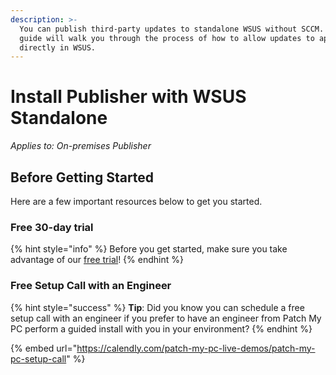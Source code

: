 ```yaml
---
description: >-
  You can publish third-party updates to standalone WSUS without SCCM. This
  guide will walk you through the process of how to allow updates to appear
  directly in WSUS.
---
```


# Install Publisher with WSUS Standalone

_Applies to: On-premises Publisher_

## Before Getting Started

Here are a few important resources below to get you started.

### Free 30-day trial

{% hint style="info" %}
Before you get started, make sure you take advantage of our [free trial](https://patchmypc.com/free-trial)!
{% endhint %}

### Free Setup Call with an Engineer

{% hint style="success" %}
**Tip**: Did you know you can schedule a free setup call with an engineer if you prefer to have an engineer from Patch My PC perform a guided install with you in your environment?
{% endhint %}

{% embed url="https://calendly.com/patch-my-pc-live-demos/patch-my-pc-setup-call" %}
